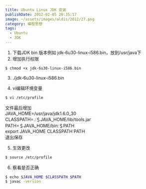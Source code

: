 ```yaml
---
title: Ubuntu Linux JDK 安装
publishDate: 2012-02-05 20:35:17
image: ~/assets/images/aldis/2012/27.png
category: 编程思想
tags:
  - Ubuntu
  - JDK
---
```


1. 下载JDK bin 版本例如 jdk-6u30-linux-i586.bin，放到/usr/java下
2. 增加执行权限

```bash
$ chmod +x jdk-6u30-linux-i586.bin
```

3. ./jdk-6u30-linux-i586.bin

4. vi编辑环境变量

```bash
$ vi /etc/profile
```

文件最后增加  
JAVA_HOME=/usr/java/jdk1.6.0_30  
CLASSPATH=.:＄JAVA_HOME/lib/tools.jar  
PATH=＄JAVA_HOME/bin:＄PATH  
export JAVA_HOME CLASSPATH PATH  
退出保存

5. 生效更改

```bash
$ source /etc/profile
```

6. 察看是否正确

```bash
$ echo $JAVA_HOME $CLASSPATH $PATH
$ javac -version
```
